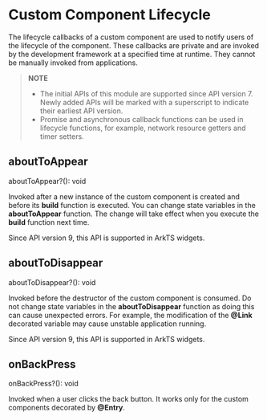 # Custom Component Lifecycle

The lifecycle callbacks of a custom component are used to notify users of the lifecycle of the component. These callbacks are private and are invoked by the development framework at a specified time at runtime. They cannot be manually invoked from applications.

>**NOTE**
>
>- The initial APIs of this module are supported since API version 7. Newly added APIs will be marked with a superscript to indicate their earliest API version.
>- Promise and asynchronous callback functions can be used in lifecycle functions, for example, network resource getters and timer setters.


## aboutToAppear

aboutToAppear?(): void

Invoked after a new instance of the custom component is created and before its **build** function is executed. You can change state variables in the **aboutToAppear** function. The change will take effect when you execute the **build** function next time.

Since API version 9, this API is supported in ArkTS widgets.

## aboutToDisappear

aboutToDisappear?(): void

Invoked before the destructor of the custom component is consumed. Do not change state variables in the **aboutToDisappear** function as doing this can cause unexpected errors. For example, the modification of the **@Link** decorated variable may cause unstable application running.

Since API version 9, this API is supported in ArkTS widgets.


## onBackPress

onBackPress?(): void

Invoked when a user clicks the back button. It works only for the custom components decorated by **@Entry**.
